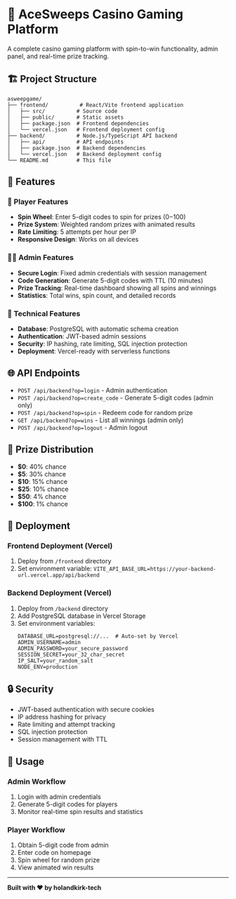# 🎰 AceSweeps Casino Gaming Platform

A complete casino gaming platform with spin-to-win functionality, admin panel, and real-time prize tracking.

## 🏗️ Project Structure

```
asweepgame/
├── frontend/          # React/Vite frontend application
│   ├── src/          # Source code
│   ├── public/       # Static assets
│   ├── package.json  # Frontend dependencies
│   └── vercel.json   # Frontend deployment config
├── backend/          # Node.js/TypeScript API backend
│   ├── api/          # API endpoints
│   ├── package.json  # Backend dependencies
│   └── vercel.json   # Backend deployment config
└── README.md         # This file
```

## 🚀 Features

### 🎯 Player Features
- **Spin Wheel**: Enter 5-digit codes to spin for prizes ($0-$100)
- **Prize System**: Weighted random prizes with animated results
- **Rate Limiting**: 5 attempts per hour per IP
- **Responsive Design**: Works on all devices

### 👨‍💼 Admin Features
- **Secure Login**: Fixed admin credentials with session management
- **Code Generation**: Generate 5-digit codes with TTL (10 minutes)
- **Prize Tracking**: Real-time dashboard showing all spins and winnings
- **Statistics**: Total wins, spin count, and detailed records

### 🔧 Technical Features
- **Database**: PostgreSQL with automatic schema creation
- **Authentication**: JWT-based admin sessions
- **Security**: IP hashing, rate limiting, SQL injection protection
- **Deployment**: Vercel-ready with serverless functions

## 🌐 API Endpoints

- `POST /api/backend?op=login` - Admin authentication
- `POST /api/backend?op=create_code` - Generate 5-digit codes (admin only)
- `POST /api/backend?op=spin` - Redeem code for random prize
- `GET /api/backend?op=wins` - List all winnings (admin only)
- `POST /api/backend?op=logout` - Admin logout

## 🎰 Prize Distribution

- **$0**: 40% chance
- **$5**: 30% chance  
- **$10**: 15% chance
- **$25**: 10% chance
- **$50**: 4% chance
- **$100**: 1% chance

## 🚀 Deployment

### Frontend Deployment (Vercel)
1. Deploy from `/frontend` directory
2. Set environment variable: `VITE_API_BASE_URL=https://your-backend-url.vercel.app/api/backend`

### Backend Deployment (Vercel)
1. Deploy from `/backend` directory
2. Add PostgreSQL database in Vercel Storage
3. Set environment variables:
   ```env
   DATABASE_URL=postgresql://...  # Auto-set by Vercel
   ADMIN_USERNAME=admin
   ADMIN_PASSWORD=your_secure_password
   SESSION_SECRET=your_32_char_secret
   IP_SALT=your_random_salt
   NODE_ENV=production
   ```

## 🔒 Security

- JWT-based authentication with secure cookies
- IP address hashing for privacy
- Rate limiting and attempt tracking
- SQL injection protection
- Session management with TTL

## 📱 Usage

### Admin Workflow
1. Login with admin credentials
2. Generate 5-digit codes for players
3. Monitor real-time spin results and statistics

### Player Workflow
1. Obtain 5-digit code from admin
2. Enter code on homepage
3. Spin wheel for random prize
4. View animated win results

---

**Built with ❤️ by holandkirk-tech**
